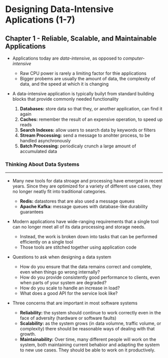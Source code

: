 # Designing Data-Intensive Aplications (1-7)

## Chapter 1 - Reliable, Scalable, and Maintainable Applications 

* Applications today are _data-intensive_, as opposed to _computer-intensive_
    - Raw CPU power is rarely a limiting factor for thie applications
    - Bigger probems are usually the amount of data, the complexity of data, and the speed at which it is changing

* A data-intensive application is typically builyt from standard building blocks that provide commonly needed functionality
    1. **Databases:** store data so that they, or another application, can find it again
    2. **Caches:** remember the result of an expensive operation, to speed up reads
    3. **Search Indexes:** allow users to search data by keywords or filters
    4. **Stream Processing:** send a message to anohter process, to be handled asynchronously
    5. **Batch Processing:** periodicaly crunch a large amount of accumulated data   

### Thinking About Data Systems <hr>

* Many new tools for data stroage and processing have emerged in recent years.  Since they are optimized for a variety of different use cases, they no longer neatly fit into traditional categories.
    - **Redis:** datastores that are also used a message queues
    - **Apache Kafka:** message queues with database-like durability guarantees

* Modern applications have wide-ranging requirements that a single tool can no longer meet all of its data processing and storage needs.
    - Instead, the work is broken down into tasks that can be performed efficiently on a single tool
    - Those tools are stitched together using application code

* Questions to ask when designing a data system
    - How do you ensure that the data remains correct and complete, even when things go wrong internally?
    - How do you provide consistently good performance to clients, even when parts of your system are degraded?
    - How do you scale to handle an increase in load?
    - What does a good API for the service look like?

* Three concerns that are important in most software systems
    - **Reliability:** the system should continue to work correctly even in the face of adversity (hardware or software faults)
    - **Scalability:** as the system grows (in data volumne, traffic volume, or complexity) there should be reasonable ways of dealing with that growth.
    - **Maintainability:** Over time, many different people will work on the system, both maintaining current behabior and adapting the system to new use cases.  They should be able to work on it productively.